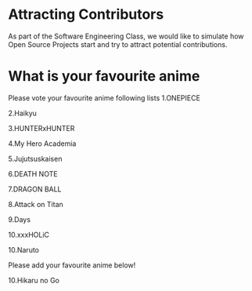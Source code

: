 # Attracting Contributors
As part of the Software Engineering Class, we would like to simulate how Open Source Projects start and try to attract potential contributions.

# What is your favourite anime 
Please vote your favourite anime following lists
1.ONEPIECE

2.Haikyu

3.HUNTERxHUNTER

4.My Hero Academia

5.Jujutsuskaisen

6.DEATH NOTE

7.DRAGON BALL

8.Attack on Titan

9.Days

10.xxxHOLiC

10.Naruto

Please add your favourite anime below!

10.Hikaru no Go
